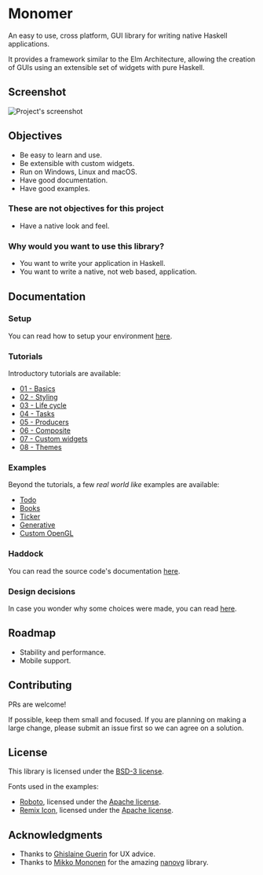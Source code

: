 # Monomer

An easy to use, cross platform, GUI library for writing native Haskell
applications.

It provides a framework similar to the Elm Architecture, allowing the creation
of GUIs using an extensible set of widgets with pure Haskell.

## Screenshot

![Project's screenshot](assets/images/monomer-readme.png)

## Objectives

- Be easy to learn and use.
- Be extensible with custom widgets.
- Run on Windows, Linux and macOS.
- Have good documentation.
- Have good examples.

### These are not objectives for this project

- Have a native look and feel.

### Why would you want to use this library?

- You want to write your application in Haskell.
- You want to write a native, not web based, application.

## Documentation

### Setup

You can read how to setup your environment [here](docs/tutorials/00-setup.md).

### Tutorials

Introductory tutorials are available:

- [01 - Basics](docs/tutorials/01-basics.md)
- [02 - Styling](docs/tutorials/02-styling.md)
- [03 - Life cycle](docs/tutorials/03-life-cycle.md)
- [04 - Tasks](docs/tutorials/04-tasks.md)
- [05 - Producers](docs/tutorials/05-producers.md)
- [06 - Composite](docs/tutorials/06-composite.md)
- [07 - Custom widgets](docs/tutorials/07-custom-widgets.md)
- [08 - Themes](docs/tutorials/08-themes.md)

### Examples

Beyond the tutorials, a few _real world like_ examples are available:

- [Todo](docs/examples/01-todo.md)
- [Books](docs/examples/02-books.md)
- [Ticker](docs/examples/03-ticker.md)
- [Generative](docs/examples/04-generative.md)
- [Custom OpenGL](docs/examples/05-opengl.md)

### Haddock

You can read the source code's documentation [here](https://hackage.haskell.org/package/monomer).

### Design decisions

In case you wonder why some choices were made, you can read
[here](docs/design-decisions.md).

## Roadmap

- Stability and performance.
- Mobile support.

## Contributing

PRs are welcome!

If possible, keep them small and focused. If you are planning on making a large
change, please submit an issue first so we can agree on a solution.

## License

This library is licensed under the [BSD-3 license](LICENSE).

Fonts used in the examples:

- [Roboto](https://fonts.google.com/specimen/Roboto), licensed under the [Apache license](http://www.apache.org/licenses/LICENSE-2.0).
- [Remix Icon](https://remixicon.com), licensed under the [Apache license](http://www.apache.org/licenses/LICENSE-2.0).

## Acknowledgments

- Thanks to [Ghislaine Guerin](https://github.com/ghislaineguerin) for UX advice.
- Thanks to [Mikko Mononen](https://github.com/memononen) for the amazing [nanovg](https://github.com/memononen/nanovg) library.
